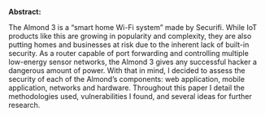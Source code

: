 **Abstract:**

The Almond 3 is a “smart home Wi-Fi system” made by Securifi. While IoT products like this are growing in popularity and complexity, they are also putting homes and businesses at risk due to the inherent lack of built-in security. As a router capable of port forwarding and controlling multiple low-energy sensor networks, the Almond 3 gives any successful hacker a dangerous amount of power. With that in mind, I decided to assess the security of each of the Almond’s components: web application, mobile application, networks and hardware. Throughout this paper I detail the methodologies used, vulnerabilities I found, and several ideas for further research.
